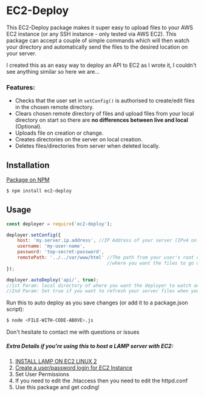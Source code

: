 # EC2-Deploy

This EC2-Deploy package makes it super easy to upload files to your AWS EC2 instance (or any SSH instance - only tested via AWS EC2). This package can accept a couple of simple commands which will then watch your directory and automatically send the files to the desired location on your server.

I created this as an easy way to deploy an API to EC2 as I wrote it, I couldn't see anything similar so here we are...


### Features:
* Checks that the user set in `setConfig()` is authorised to create/edit files in the chosen remote directory.
* Clears chosen remote directory  of files and upload files from your local directory on start so there are **no differences between live and local** (Optional).
* Uploads file on creation or change.
* Creates directories on the server on local creation.
* Deletes files/directories from server when deleted locally.

## Installation

[Package on NPM](https://www.npmjs.com/package/ec2-deploy)

```bash
$ npm install ec2-deploy
```

## Usage


```javascript
const deployer = require('ec2-deploy');

deployer.setConfig({
	host: 'my.server.ip.address', //IP Address of your server (IPv4 on EC2)
	username: 'my-user-name',
	password: 'top-secret-password',
	remotePath: '../../var/www/html' //The path from your user's root directory
                                     //where you want the files to go on the server
});

deployer.autoDeploy('api/', true);
//1st Param: local directory of where you want the deployer to watch and upload files from
//2nd Param: Set true if you want to refresh your server files when you run autoDeploy (Recommended)
```

Run this to auto deploy as you save changes (or add it to a package.json script):
```bash
$ node <FILE-WITH-CODE-ABOVE>.js
```

Don't hesitate to contact me with questions or issues


##### Extra Details if you're using this to host a LAMP server with EC2:
1. [INSTALL LAMP ON EC2 LINUX 2](https://docs.aws.amazon.com/AWSEC2/latest/UserGuide/install-LAMP.html)
2. [Create a user/password login for EC2 Instance](https://aws.amazon.com/premiumsupport/knowledge-center/ec2-password-login/)
3. Set User Permissions
4. If you need to edit the .htaccess then you need to edit the httpd.conf
5. Use this package and get coding!
